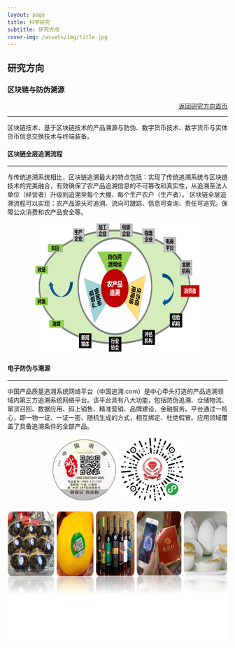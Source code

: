 ```yaml
---
layout: page
title: 科学研究
subtitle: 研究方向
cover-img: /assets/img/title.jpg
---
```

<!--
 * @Author: Conghao Wong
 * @Date: 2023-03-08 19:13:03
 * @LastEditors: Conghao Wong
 * @LastEditTime: 2023-03-12 19:12:19
 * @Description: file content
 * @Github: https://cocoon2wong.github.io
 * Copyright 2023 Conghao Wong, All Rights Reserved.
-->

<link rel="stylesheet" type="text/css" href="/assets/css/user.css">

## 研究方向

<div class="t_grid_back">
    <div>
        <h3>区块链与防伪溯源</h3>
    </div>
    <div align="right">
        <a class="btn btn-info btn-lg get-started-btn btn_dark" href="/researchs/researchs_index">返回研究方向首页</a>
    </div>
</div>

---

区块链技术、基于区块链技术的产品溯源与防伪、数字货币技术、数字货币与实体货币信息交换技术与终端装备。

#### 区块链全层追溯流程
---

与传统追溯系统相比，区块链追溯最大的特点包括：实现了传统追溯系统与区块链技术的完美融合，有效确保了农产品追溯信息的不可篡改和真实性，从追溯至法人单位（经营者）升级到追溯至每个大棚、每个生产农户（生产者）。
区块链全层追溯流程可以实现：农产品源头可追溯、流向可跟踪、信息可查询、责任可追究。保障公众消费和农产品安全等。

<div align="center">
    <img style="height: 300px;" src="/assets/img/researchs/9/image001.png">
</div>  


#### 电子防伪与溯源
---

中国产品质量追溯系统网络平台（中国追溯.com）是中心牵头打造的产品追溯领域内第三方追溯系统网络平台。该平台具有八大功能，包括防伪追溯、仓储物流、窜货召回、数据应用、码上销售、精准营销、品牌建设、金融服务。平台通过一核心，即一物一证、一证一密、随机生成的方式，相互绑定、杜绝假冒。应用领域覆盖了具备追溯条件的全部产品。

<div align="center">
    <img style="height: 150px;" src="/assets/img/researchs/9/image002.png">
    <img style="height: 150px;" src="/assets/img/researchs/9/image003.png"><br><br>
    <img style="height: 300px;" src="/assets/img/researchs/9/image004.png">
</div>  
 




